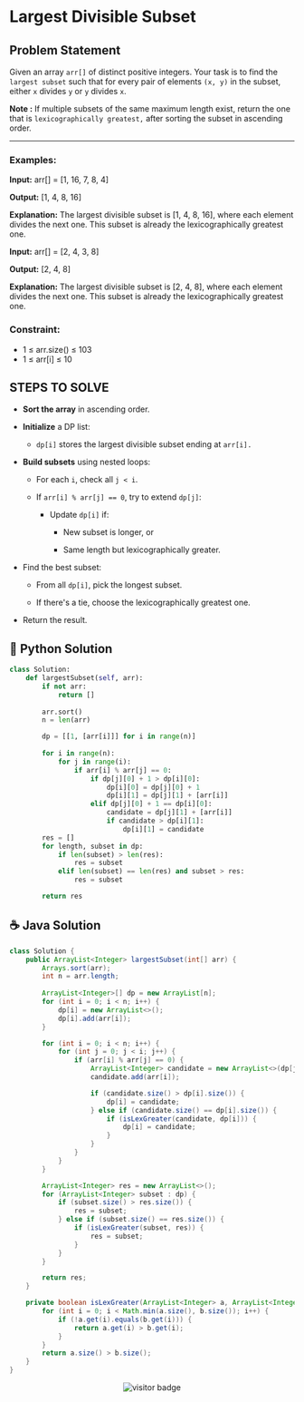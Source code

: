 # Largest Divisible Subset


## Problem Statement
Given an array `arr[]` of distinct positive integers. Your task is to find the `largest subset` such that for every pair of elements `(x, y)` in the subset, either `x` divides `y` or `y` divides `x`.

**Note :** If multiple subsets of the same maximum length exist, return the one that is `lexicographically greatest,` after sorting the subset in ascending order.


---

### **Examples:**

**Input:** arr[] = [1, 16, 7, 8, 4]

**Output:** [1, 4, 8, 16]

**Explanation:** The largest divisible subset is [1, 4, 8, 16], where each element divides the next one. This subset is already the lexicographically greatest one.

**Input:** arr[] = [2, 4, 3, 8]

**Output:** [2, 4, 8]

**Explanation:** The largest divisible subset is [2, 4, 8], where each element divides the next one. This subset is already the lexicographically greatest one.

### **Constraint:**

- 1 ≤ arr.size() ≤ 103
- 1  ≤ arr[i] ≤ 10



## **STEPS TO SOLVE**

- **Sort the array** in ascending order.

- **Initialize** a DP list:

  - `dp[i]` stores the largest divisible subset ending at `arr[i].`

- **Build subsets** using nested loops:

    - For each `i`, check all `j < i`.

    - If `arr[i] % arr[j] == 0`, try to extend `dp[j]`:

      - Update `dp[i]` if:

        - New subset is longer, or

        - Same length but lexicographically greater.

- Find the best subset:

  - From all `dp[i]`, pick the longest subset.

  - If there's a tie, choose the lexicographically greatest one.

- Return the result.




## 🐍 Python Solution

```python
class Solution:
    def largestSubset(self, arr):
        if not arr:
            return []
        
        arr.sort()
        n = len(arr)

        dp = [[1, [arr[i]]] for i in range(n)]
        
        for i in range(n):
            for j in range(i):
                if arr[i] % arr[j] == 0:
                    if dp[j][0] + 1 > dp[i][0]:
                        dp[i][0] = dp[j][0] + 1
                        dp[i][1] = dp[j][1] + [arr[i]]
                    elif dp[j][0] + 1 == dp[i][0]:
                        candidate = dp[j][1] + [arr[i]]
                        if candidate > dp[i][1]:
                            dp[i][1] = candidate
        res = []
        for length, subset in dp:
            if len(subset) > len(res):
                res = subset
            elif len(subset) == len(res) and subset > res:
                res = subset

        return res
```
## ☕️ Java Solution

```java
class Solution {
    public ArrayList<Integer> largestSubset(int[] arr) {
        Arrays.sort(arr);
        int n = arr.length;
        
        ArrayList<Integer>[] dp = new ArrayList[n];
        for (int i = 0; i < n; i++) {
            dp[i] = new ArrayList<>();
            dp[i].add(arr[i]);
        }

        for (int i = 0; i < n; i++) {
            for (int j = 0; j < i; j++) {
                if (arr[i] % arr[j] == 0) {
                    ArrayList<Integer> candidate = new ArrayList<>(dp[j]);
                    candidate.add(arr[i]);

                    if (candidate.size() > dp[i].size()) {
                        dp[i] = candidate;
                    } else if (candidate.size() == dp[i].size()) {
                        if (isLexGreater(candidate, dp[i])) {
                            dp[i] = candidate;
                        }
                    }
                }
            }
        }

        ArrayList<Integer> res = new ArrayList<>();
        for (ArrayList<Integer> subset : dp) {
            if (subset.size() > res.size()) {
                res = subset;
            } else if (subset.size() == res.size()) {
                if (isLexGreater(subset, res)) {
                    res = subset;
                }
            }
        }

        return res;
    }

    private boolean isLexGreater(ArrayList<Integer> a, ArrayList<Integer> b) {
        for (int i = 0; i < Math.min(a.size(), b.size()); i++) {
            if (!a.get(i).equals(b.get(i))) {
                return a.get(i) > b.get(i);
            }
        }
        return a.size() > b.size();
    }
}

```
<p align="center">
  <img src="https://visitor-badge.laobi.icu/badge?page_id=second-largest-problem" alt="visitor badge"/>

</p>
